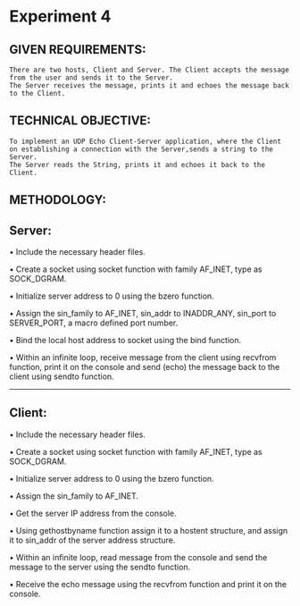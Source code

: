 # Experiment 4

## GIVEN REQUIREMENTS:

    There are two hosts, Client and Server. The Client accepts the message from the user and sends it to the Server.
    The Server receives the message, prints it and echoes the message back to the Client.

## TECHNICAL OBJECTIVE:

    To implement an UDP Echo Client-Server application, where the Client on establishing a connection with the Server,sends a string to the Server.
    The Server reads the String, prints it and echoes it back to the Client.

## METHODOLOGY:

## Server:

• Include the necessary header files.

• Create a socket using socket function with family AF_INET, type as SOCK_DGRAM.

• Initialize server address to 0 using the bzero function.

• Assign the sin_family to AF_INET, sin_addr to INADDR_ANY, sin_port to SERVER_PORT, a macro defined port number.

• Bind the local host address to socket using the bind function.

• Within an infinite loop, receive message from the client using recvfrom function, print it on the console and send (echo) the message back to the client using sendto function.

---

## Client:

• Include the necessary header files.

• Create a socket using socket function with family AF_INET, type as SOCK_DGRAM.

• Initialize server address to 0 using the bzero function.

• Assign the sin_family to AF_INET.

• Get the server IP address from the console.

• Using gethostbyname function assign it to a hostent structure, and assign it to sin_addr of the server address structure.

• Within an infinite loop, read message from the console and send the message to the server using the sendto function.

• Receive the echo message using the recvfrom function and print it on the console.
